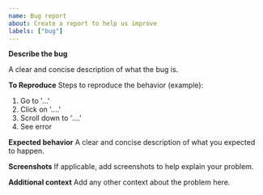 ```yaml
---
name: Bug report
about: Create a report to help us improve
labels: ["bug"]
---
```


**Describe the bug**

A clear and concise description of what the bug is.

**To Reproduce**
Steps to reproduce the behavior (example):

1. Go to '...'
2. Click on '....'
3. Scroll down to '....'
4. See error

**Expected behavior**
A clear and concise description of what you expected to happen.

**Screenshots**
If applicable, add screenshots to help explain your problem.

**Additional context**
Add any other context about the problem here.
